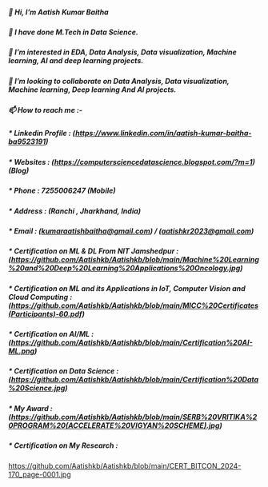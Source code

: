 ##### 👋 Hi, I’m Aatish Kumar Baitha
##### 🌱 I have done M.Tech in Data Science.
##### 👀 I’m interested in EDA, Data Analysis, Data visualization, Machine learning, AI and deep learning projects.
##### 💞️ I’m looking to collaborate on Data Analysis, Data visualization, Machine learning, Deep learning And AI projects.
##### 📫 How to reach me :-
##### * Linkedin Profile : (https://www.linkedin.com/in/aatish-kumar-baitha-ba9523191)
##### * Websites : (https://computersciencedatascience.blogspot.com/?m=1) (Blog)
##### * Phone :   7255006247 (Mobile)
##### * Address : (Ranchi , Jharkhand, India)
##### * Email : (kumaraatishbaitha@gmail.com) / (aatishkr2023@gmail.com)
##### * Certification on ML & DL From NIT Jamshedpur : (https://github.com/Aatishkb/Aatishkb/blob/main/Machine%20Learning%20and%20Deep%20Learning%20Applications%20Oncology.jpg)
##### * Certification on ML and its Applications in IoT, Computer Vision and Cloud Computing : (https://github.com/Aatishkb/Aatishkb/blob/main/MICC%20Certificates(Participants)-60.pdf)
##### * Certification on AI/ML : (https://github.com/Aatishkb/Aatishkb/blob/main/Certification%20AI-ML.png)
##### * Certification on Data Science : (https://github.com/Aatishkb/Aatishkb/blob/main/Certification%20Data%20Science.jpg)
##### * My Award : (https://github.com/Aatishkb/Aatishkb/blob/main/SERB%20VRITIKA%20PROGRAM%20(ACCELERATE%20VIGYAN%20SCHEME).jpg)
##### * Certification on My Research :
https://github.com/Aatishkb/Aatishkb/blob/main/CERT_BITCON_2024-170_page-0001.jpg
